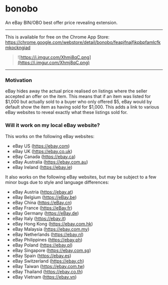 # bonobo
An eBay BIN/OBO best offer price revealing extension.

---

This is available for free on the Chrome App Store: https://chrome.google.com/webstore/detail/bonobo/feapjfnajfjkpbpfamlcfkmkockngiad

> ![https://i.imgur.com/Xhmj8qC.png](https://i.imgur.com/Xhmj8qC.png)

---

### Motivation

eBay hides away the actual price realised on listings where the seller accepted an offer on the item. This means that if an item was listed for $1,000 but actually sold to a buyer who only offered $5, eBay would by default show the item as having sold for $1,000. This adds a link to various eBay websites to reveal exactly what these listings sold for.

### Will it work on my local eBay website?

This works on the following eBay websites:

- eBay US (https://ebay.com)
- eBay UK (https://ebay.co.uk)
- eBay Canada (https://ebay.ca)
- eBay Australia (https://ebay.com.au)
- eBay Ireland (https://ebay.ie)

It also works on the following eBay websites, but may be subject to a few minor bugs due to style and language differences:

- eBay Austria (https://ebay.at)
- eBay Belgium (https://eBay.be)
- eBay China (https://eBay.cn)
- eBay France (https://eBay.fr)
- eBay Germany (https://eBay.de)
- eBay Italy (https://ebay.it)
- eBay Hong Kong (https://ebay.com.hk)
- eBay Malaysia (https://ebay.com.my)
- eBay Netherlands (https://ebay.nl)
- eBay Philippines (https://ebay.ph)
- eBay Poland (https://ebay.pl)
- eBay Singapore (https://ebay.com.sg)
- eBay Spain (https://ebay.es)
- eBay Switzerland (https://ebay.ch)
- eBay Taiwan (https://ebay.com.tw)
- eBay Thailand (https://ebay.co.th)
- eBay Vietnam (https://ebay.vn)
